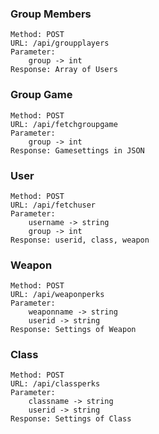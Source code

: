 
### Group Members
	Method: POST
	URL: /api/groupplayers
	Parameter:
		group -> int
	Response: Array of Users

### Group Game
	Method: POST
	URL: /api/fetchgroupgame
	Parameter:
		group -> int
	Response: Gamesettings in JSON
### User
	Method: POST
	URL: /api/fetchuser
	Parameter:
		username -> string
		group -> int
	Response: userid, class, weapon
### Weapon
	Method: POST
	URL: /api/weaponperks
	Parameter:
		weaponname -> string
		userid -> string
	Response: Settings of Weapon
### Class
	Method: POST
	URL: /api/classperks
	Parameter:
		classname -> string
		userid -> string
	Response: Settings of Class
